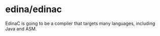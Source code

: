 # edina/edinac

EdinaC is going to be a compiler that targets many languages, including Java and ASM.